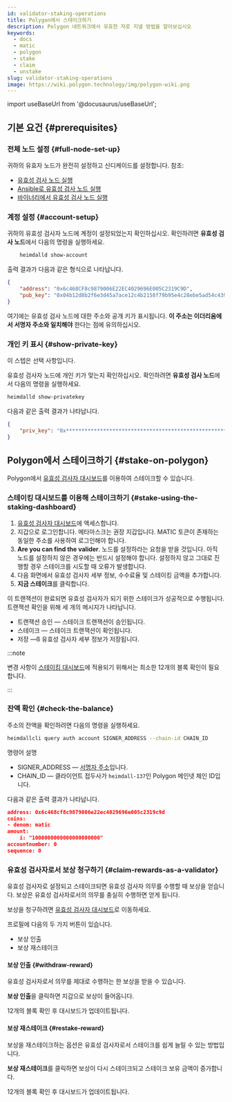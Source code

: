 ```yaml
---
id: validator-staking-operations
title: Polygon에서 스테이크하기
description: Polygon 네트워크에서 유효한 자로 지낼 방법을 알아보십시오
keywords:
  - docs
  - matic
  - polygon
  - stake
  - claim
  - unstake
slug: validator-staking-operations
image: https://wiki.polygon.technology/img/polygon-wiki.png
---
```

import useBaseUrl from '@docusaurus/useBaseUrl';

## 기본 요건 {#prerequisites}

### 전체 노드 설정 {#full-node-set-up}

귀하의 유효자 노드가 완전히 설정하고 신디케이드를 설정합니다. 참조:

* [유효성 검사 노드 실행](run-validator.md)
* [Ansible로 유효성 검사 노드 실행](run-validator-ansible.md)
* [바이너리에서 유효성 검사 노드 실행](run-validator-binaries.md)

### 계정 설정 {#account-setup}

귀하의 유효성 검사자 노드에 계정이 설정되었는지 확인하십시오. 확인하려면 **유효성 검사 노드**에서 다음의 명령을 실행하세요.

```sh
    heimdalld show-account
```

출력 결과가 다음과 같은 형식으로 나타납니다.

```json
{
    "address": "0x6c468CF8c9879006E22EC4029696E005C2319C9D",
    "pub_key": "0x04b12d8b2f6e3d45a7ace12c4b2158f79b95e4c28ebe5ad54c439be9431d7fc9dc1164210bf6a5c3b8523528b931e772c86a307e8cff4b725e6b4a77d21417bf19"
}
```

여기에는 유효성 검사 노드에 대한 주소와 공개 키가 표시됩니다. **이 주소는 이더리움에서 서명자 주소와 일치해야** 한다는 점에 유의하십시오.

### 개인 키 표시 {#show-private-key}

이 스텝은 선택 사항입니다.

유효성 검사자 노드에 개인 키가 맞는지 확인하십시오. 확인하려면 **유효성 검사 노드**에서 다음의 명령을 실행하세요.

```sh
heimdalld show-privatekey
```

다음과 같은 출력 결과가 나타납니다.

```json
{
    "priv_key": "0x********************************************************"
}
```

## Polygon에서 스테이크하기 {#stake-on-polygon}

Polygon에서 [유효성 검사자 대시보드](https://staking.polygon.technology/validators/)를 이용하여 스테이크할 수 있습니다.

### 스테이킹 대시보드를 이용해 스테이크하기 {#stake-using-the-staking-dashboard}

1. [유효성 검사자 대시보드](https://staking.polygon.technology/validators/)에 액세스합니다.
2. 지갑으로 로그인합니다. 메타마스크는 권장 지갑입니다. MATIC 토큰이 존재하는 동일한 주소를 사용하여 로그인해야 합니다.
3. **Are you can find the valider**. 노드를 설정하라는 요청을 받을 것입니다. 아직 노드를 설정하지 않은 경우에는 반드시 설정해야 합니다. 설정하지 않고 그대로 진행할 경우 스테이크를 시도할 때 오류가 발생합니다.
4. 다음 화면에서 유효성 검사자 세부 정보, 수수료율 및 스테이킹 금액을 추가합니다.
5. **지금 스테이크**를 클릭합니다.

이 트랜잭션이 완료되면 유효성 검사자가 되기 위한 스테이크가 성공적으로 수행됩니다. 트랜잭션 확인을 위해 세 개의 메시지가 나타납니다.

* 트랜잭션 승인 — 스테이크 트랜잭션이 승인됩니다.
* 스테이크 — 스테이크 트랜잭션이 확인됩니다.
* 저장 —ß 유효성 검사자 세부 정보가 저장됩니다.

:::note

변경 사항이 [스테이킹 대시보드](https://staking.polygon.technology/account)에 적용되기 위해서는 최소한 12개의 블록 확인이 필요합니다.

:::

### 잔액 확인 {#check-the-balance}

주소의 잔액을 확인하려면 다음의 명령을 실행하세요.

```sh
heimdallcli query auth account SIGNER_ADDRESS --chain-id CHAIN_ID
```

명령어 설명

* SIGNER_ADDRESS — [서명자 주소](/docs/maintain/glossary.md#validator)입니다.
* CHAIN_ID — 클라이언트 접두사가 `heimdall-137`인 Polygon 메인넷 체인 ID입니다.

다음과 같은 출력 결과가 나타납니다.

```json
address: 0x6c468cf8c9879006e22ec4029696e005c2319c9d
coins:
- denom: matic
amount:
    i: "1000000000000000000000"
accountnumber: 0
sequence: 0
```

### 유효성 검사자로서 보상 청구하기 {#claim-rewards-as-a-validator}

유효성 검사자로 설정되고 스테이크되면 유효성 검사자 의무를 수행할 때 보상을 얻습니다. 보상은 유효성 검사자로서의 의무를 충실히 수행하면 얻게 됩니다.

보상을 청구하려면 [유효성 검사자 대시보드](https://staking.polygon.technology/account)로 이동하세요.

프로필에 다음의 두 가지 버튼이 있습니다.

* 보상 인출
* 보상 재스테이크

#### 보상 인출 {#withdraw-reward}

유효성 검사자로서 의무를 제대로 수행하는 한 보상을 받을 수 있습니다.

**보상 인출**을 클릭하면 지갑으로 보상이 들어옵니다.

12개의 블록 확인 후 대시보드가 업데이트됩니다.

#### 보상 재스테이크 {#restake-reward}

보상을 재스테이크하는 옵션은 유효성 검사자로서 스테이크를 쉽게 늘릴 수 있는 방법입니다.

**보상 재스테이크**를 클릭하면 보상이 다시 스테이크되고 스테이크 보유 금액이 증가합니다.

12개의 블록 확인 후 대시보드가 업데이트됩니다.
